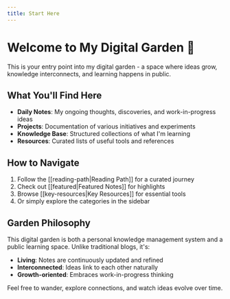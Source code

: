```yaml
---
title: Start Here
---
```


# Welcome to My Digital Garden 🌱

This is your entry point into my digital garden - a space where ideas grow, knowledge interconnects, and learning happens in public.

## What You'll Find Here

- **Daily Notes**: My ongoing thoughts, discoveries, and work-in-progress ideas
- **Projects**: Documentation of various initiatives and experiments
- **Knowledge Base**: Structured collections of what I'm learning
- **Resources**: Curated lists of useful tools and references

## How to Navigate

1. Follow the [[reading-path|Reading Path]] for a curated journey
2. Check out [[featured|Featured Notes]] for highlights
3. Browse [[key-resources|Key Resources]] for essential tools
4. Or simply explore the categories in the sidebar

## Garden Philosophy

This digital garden is both a personal knowledge management system and a public learning space. Unlike traditional blogs, it's:

- **Living**: Notes are continuously updated and refined
- **Interconnected**: Ideas link to each other naturally
- **Growth-oriented**: Embraces work-in-progress thinking

Feel free to wander, explore connections, and watch ideas evolve over time.